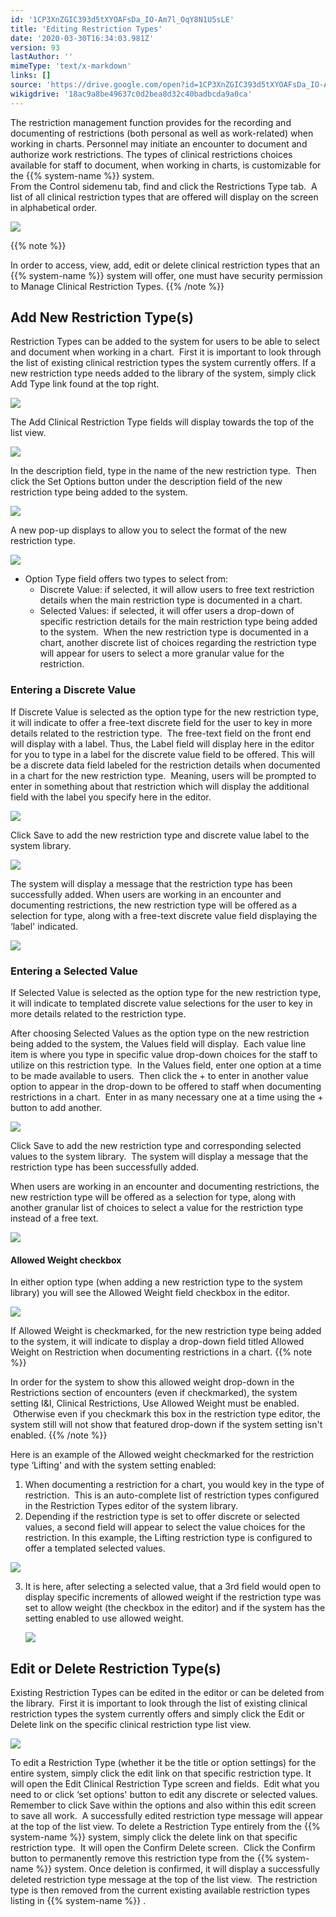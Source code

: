 ```yaml
---
id: '1CP3XnZGIC393d5tXYOAFsDa_IO-Am7l_OqY8N1U5sLE'
title: 'Editing Restriction Types'
date: '2020-03-30T16:34:03.981Z'
version: 93
lastAuthor: ''
mimeType: 'text/x-markdown'
links: []
source: 'https://drive.google.com/open?id=1CP3XnZGIC393d5tXYOAFsDa_IO-Am7l_OqY8N1U5sLE'
wikigdrive: '18ac9a8be49637c0d2bea8d32c40badbcda9a0ca'
---
```

The restriction management function provides for the recording and documenting of restrictions (both personal as well as work-related) when working in charts. Personnel may initiate an encounter to document and authorize work restrictions. The types of clinical restrictions choices available for staff to document, when working in charts, is customizable for the {{% system-name %}} system.  
From the Control sidemenu tab, find and click the Restrictions Type tab.  A list of all clinical restriction types that are offered will display on the screen in alphabetical order.


![](../editing-restriction-types.assets/70b18396fffa0f34d043c0a99d475af5.png)


{{% note %}}

In order to access, view, add, edit or delete clinical restriction types that an {{% system-name %}} system will offer, one must have security permission to Manage Clinical Restriction Types.
{{% /note %}}


## **Add New Restriction Type(s)**

Restriction Types can be added to the system for users to be able to select and document when working in a chart.  First it is important to look through the list of existing clinical restriction types the system currently offers. If a new restriction type needs added to the library of the system, simply click Add Type link found at the top right.


![](../editing-restriction-types.assets/15164224c8b4c4dbd0f6537ac32a0e40.png)


The Add Clinical Restriction Type fields will display towards the top of the list view.  


![](../editing-restriction-types.assets/28ac5faa0400d03ac0922f2f02557b6c.png)


In the description field, type in the name of the new restriction type.  Then click the Set Options button under the description field of the new restriction type being added to the system.


![](../editing-restriction-types.assets/35334b2d209430b47751b595fbc04f84.png)


A new pop-up displays to allow you to select the format of the new restriction type.  


![](../editing-restriction-types.assets/b39a850d12a2adba290087f29bef7cf6.png)


* Option Type field offers two types to select from:
   * Discrete Value: if selected, it will allow users to free text restriction details when the main restriction type is documented in a chart.
   * Selected Values: if selected, it will offer users a drop-down of specific restriction details for the main restriction type being added to the system.  When the new restriction type is documented in a chart, another discrete list of choices regarding the restriction type will appear for users to select a more granular value for the restriction.

### **Entering a Discrete Value**

If Discrete Value is selected as the option type for the new restriction type, it will indicate to offer a free-text discrete field for the user to key in more details related to the restriction type.  The free-text field on the front end will display with a label. Thus, the Label field will display here in the editor for you to type in a label for the discrete value field to be offered. This will be a discrete data field labeled for the restriction details when documented in a chart for the new restriction type.  Meaning, users will be prompted to enter in something about that restriction which will display the additional field with the label you specify here in the editor.


![](../editing-restriction-types.assets/fe45cc7762f06117d8ec112ee6399dfb.png)


Click Save to add the new restriction type and discrete value label to the system library.


![](../editing-restriction-types.assets/206f2e8b26090c29f1649c1536bec759.png)


The system will display a message that the restriction type has been successfully added.
When users are working in an encounter and documenting restrictions, the new restriction type will be offered as a selection for type, along with a free-text discrete value field displaying the ‘label' indicated.


![](../editing-restriction-types.assets/aa4954812ccdf6e4568e1c364c5a81ff.png)



### **Entering a Selected Value**

If Selected Value is selected as the option type for the new restriction type, it will indicate to templated discrete value selections for the user to key in more details related to the restriction type.  

After choosing Selected Values as the option type on the new restriction being added to the system, the Values field will display.  Each value line item is where you type in specific value drop-down choices for the staff to utilize on this restriction type.  In the Values field, enter one option at a time to be made available to users.  Then click the + to enter in another value option to appear in the drop-down to be offered to staff when documenting restrictions in a chart.  Enter in as many necessary one at a time using the + button to add another.


![](../editing-restriction-types.assets/e814c231f2e56e1b3e78a9b1792c681d.png)


Click Save to add the new restriction type and corresponding selected values to the system library.  The system will display a message that the restriction type has been successfully added.

When users are working in an encounter and documenting restrictions, the new restriction type will be offered as a selection for type, along with another granular list of choices to select a value for the restriction type instead of a free text.


![](../editing-restriction-types.assets/bebb1218c5a339d5fe9e8ac96a45d047.png)



#### **Allowed Weight checkbox**

In either option type (when adding a new restriction type to the system library) you will see the Allowed Weight field checkbox in the editor.


![](../editing-restriction-types.assets/df76b98e0589f580db05a30ccd48d460.png)


If Allowed Weight is checkmarked, for the new restriction type being added to the system, it will indicate to display a drop-down field titled Allowed Weight on Restriction when documenting restrictions in a chart.
{{% note %}}

In order for the system to show this allowed weight drop-down in the Restrictions section of encounters (even if checkmarked), the system setting I&I, Clinical Restrictions, Use Allowed Weight must be enabled.  Otherwise even if you checkmark this box in the restriction type editor, the system still will not show that featured drop-down if the system setting isn't enabled.
{{% /note %}}

Here is an example of the Allowed weight checkmarked for the restriction type ‘Lifting' and with the system setting enabled:
1. When documenting a restriction for a chart, you would key in the type of restriction.  This is an auto-complete list of restriction types configured in the Restriction Types editor of the system library.
2. Depending if the restriction type is set to offer discrete or selected values, a second field will appear to select the value choices for the restriction. In this example, the Lifting restriction type is configured to offer a templated selected values.


![](../editing-restriction-types.assets/218d7e5aff746d7428e37adb5681bbd6.png)


3. It is here, after selecting a selected value, that a 3rd field would open to display specific increments of allowed weight if the restriction type was set to allow weight (the checkbox in the editor) and if the system has the setting enabled to use allowed weight.

   <img src="../editing-restriction-types.assets/5317941157a164de2c640c80a094894b.png" />



## **Edit or Delete Restriction Type(s)**

Existing Restriction Types can be edited in the editor or can be deleted from the library.  First it is important to look through the list of existing clinical restriction types the system currently offers and simply click the Edit or Delete link on the specific clinical restriction type list view.


![](../editing-restriction-types.assets/46b29206e53f2da1ddd55cffde3a0702.png)


To edit a Restriction Type (whether it be the title or option settings) for the entire system, simply click the edit link on that specific restriction type. It will open the Edit Clinical Restriction Type screen and fields.  Edit what you need to or click ‘set options' button to edit any discrete or selected values.
Remember to click Save within the options and also within this edit screen to save all work.  A successfully edited restriction type message will appear at the top of the list view.
To delete a Restriction Type entirely from the {{% system-name %}} system, simply click the delete link on that specific restriction type.  It will open the Confirm Delete screen.  Click the Confirm button to permanently remove this restriction type from the {{% system-name %}} system.
Once deletion is confirmed, it will display a successfully deleted restriction type message at the top of the list view.  The restriction type is then removed from the current existing available restriction types listing in {{% system-name %}} .

